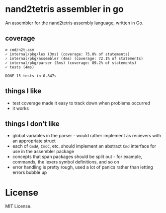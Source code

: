 # nand2tetris assembler in go

An assembler for the nand2tetris assembly language, written in Go.

## coverage
```
∅ cmd/n2t-asm
✓ internal/pkg/lex (3ms) (coverage: 75.0% of statements)
✓ internal/pkg/assembler (4ms) (coverage: 72.1% of statements)
✓ internal/pkg/parser (5ms) (coverage: 89.2% of statements)
✓ tests (4ms)

DONE 15 tests in 0.847s
```

## things I like

- test coverage made it easy to track down when problems occurred
- it works

## things I don't like

- global variables in the parser - would rather implement as recievers with an appropriate struct
- each of `CmdA`, `CmdC`, etc. should implement an abstract `Cmd` interface for use in the assembler package
- concepts that span packages should be split out - for example, commands, the lexers symbol definitions, and so on
- error handling is pretty rough, used a lot of panics rather than letting errors bubble up

# License

MIT License.
